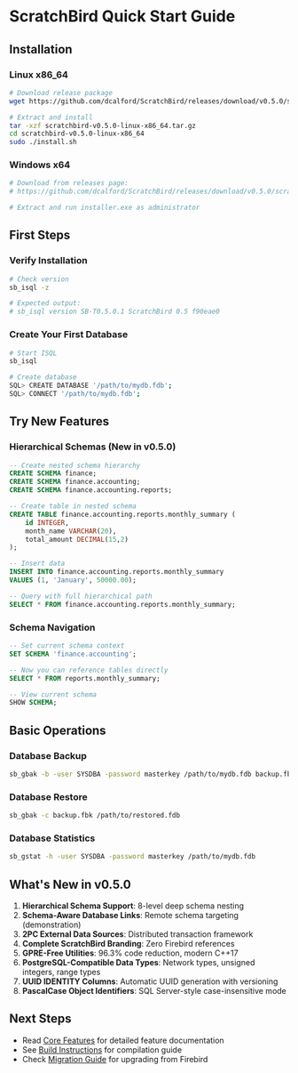 # ScratchBird Quick Start Guide

## Installation

### Linux x86_64
```bash
# Download release package
wget https://github.com/dcalford/ScratchBird/releases/download/v0.5.0/scratchbird-v0.5.0-linux-x86_64.tar.gz

# Extract and install
tar -xzf scratchbird-v0.5.0-linux-x86_64.tar.gz
cd scratchbird-v0.5.0-linux-x86_64
sudo ./install.sh
```

### Windows x64
```bash
# Download from releases page:
# https://github.com/dcalford/ScratchBird/releases/download/v0.5.0/scratchbird-v0.5.0-windows-x64.zip

# Extract and run installer.exe as administrator
```

## First Steps

### Verify Installation
```bash
# Check version
sb_isql -z

# Expected output:
# sb_isql version SB-T0.5.0.1 ScratchBird 0.5 f90eae0
```

### Create Your First Database
```bash
# Start ISQL
sb_isql

# Create database
SQL> CREATE DATABASE '/path/to/mydb.fdb';
SQL> CONNECT '/path/to/mydb.fdb';
```

## Try New Features

### Hierarchical Schemas (New in v0.5.0)
```sql
-- Create nested schema hierarchy
CREATE SCHEMA finance;
CREATE SCHEMA finance.accounting;
CREATE SCHEMA finance.accounting.reports;

-- Create table in nested schema
CREATE TABLE finance.accounting.reports.monthly_summary (
    id INTEGER,
    month_name VARCHAR(20),
    total_amount DECIMAL(15,2)
);

-- Insert data
INSERT INTO finance.accounting.reports.monthly_summary 
VALUES (1, 'January', 50000.00);

-- Query with full hierarchical path
SELECT * FROM finance.accounting.reports.monthly_summary;
```

### Schema Navigation
```sql
-- Set current schema context
SET SCHEMA 'finance.accounting';

-- Now you can reference tables directly
SELECT * FROM reports.monthly_summary;

-- View current schema
SHOW SCHEMA;
```

## Basic Operations

### Database Backup
```bash
sb_gbak -b -user SYSDBA -password masterkey /path/to/mydb.fdb backup.fbk
```

### Database Restore
```bash
sb_gbak -c backup.fbk /path/to/restored.fdb
```

### Database Statistics
```bash
sb_gstat -h -user SYSDBA -password masterkey /path/to/mydb.fdb
```

## What's New in v0.5.0

1. **Hierarchical Schema Support**: 8-level deep schema nesting
2. **Schema-Aware Database Links**: Remote schema targeting (demonstration)
3. **2PC External Data Sources**: Distributed transaction framework
4. **Complete ScratchBird Branding**: Zero Firebird references
5. **GPRE-Free Utilities**: 96.3% code reduction, modern C++17
6. **PostgreSQL-Compatible Data Types**: Network types, unsigned integers, range types
7. **UUID IDENTITY Columns**: Automatic UUID generation with versioning
8. **PascalCase Object Identifiers**: SQL Server-style case-insensitive mode

## Next Steps

- Read [Core Features](core-features.md) for detailed feature documentation
- See [Build Instructions](build-instructions.md) for compilation guide
- Check [Migration Guide](migration-guide.md) for upgrading from Firebird